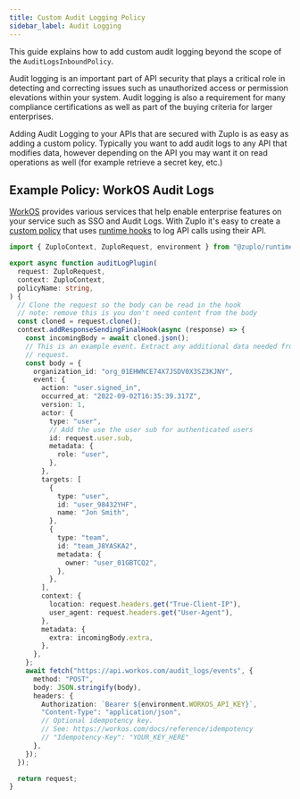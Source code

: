 ```yaml
---
title: Custom Audit Logging Policy
sidebar_label: Audit Logging
---
```


This guide explains how to add custom audit logging beyond the scope of the
`AuditLogsInboundPolicy`.

Audit logging is an important part of API security that plays a critical role in
detecting and correcting issues such as unauthorized access or permission
elevations within your system. Audit logging is also a requirement for many
compliance certifications as well as part of the buying criteria for larger
enterprises.

Adding Audit Logging to your APIs that are secured with Zuplo is as easy as
adding a custom policy. Typically you want to add audit logs to any API that
modifies data, however depending on the API you may want it on read operations
as well (for example retrieve a secret key, etc.)

## Example Policy: WorkOS Audit Logs

[WorkOS](https://workos.com/) provides various services that help enable
enterprise features on your service such as SSO and Audit Logs. With Zuplo it's
easy to create a [custom policy](../policies/custom-code-inbound.mdx) that uses
[runtime hooks](../programmable-api/runtime-extensions.md) to log API calls
using their API.

```ts
import { ZuploContext, ZuploRequest, environment } from "@zuplo/runtime";

export async function auditLogPlugin(
  request: ZuploRequest,
  context: ZuploContext,
  policyName: string,
) {
  // Clone the request so the body can be read in the hook
  // note: remove this is you don't need content from the body
  const cloned = request.clone();
  context.addResponseSendingFinalHook(async (response) => {
    const incomingBody = await cloned.json();
    // This is an example event. Extract any additional data needed from the
    // request.
    const body = {
      organization_id: "org_01EHWNCE74X7JSDV0X3SZ3KJNY",
      event: {
        action: "user.signed_in",
        occurred_at: "2022-09-02T16:35:39.317Z",
        version: 1,
        actor: {
          type: "user",
          // Add the use the user sub for authenticated users
          id: request.user.sub,
          metadata: {
            role: "user",
          },
        },
        targets: [
          {
            type: "user",
            id: "user_98432YHF",
            name: "Jon Smith",
          },
          {
            type: "team",
            id: "team_J8YASKA2",
            metadata: {
              owner: "user_01GBTCQ2",
            },
          },
        ],
        context: {
          location: request.headers.get("True-Client-IP"),
          user_agent: request.headers.get("User-Agent"),
        },
        metadata: {
          extra: incomingBody.extra,
        },
      },
    };
    await fetch("https://api.workos.com/audit_logs/events", {
      method: "POST",
      body: JSON.stringify(body),
      headers: {
        Authorization: `Bearer ${environment.WORKOS_API_KEY}`,
        "Content-Type": "application/json",
        // Optional idempotency key.
        // See: https://workos.com/docs/reference/idempotency
        // "Idempotency-Key": "YOUR_KEY_HERE"
      },
    });
  });

  return request;
}
```
